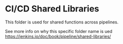 
# CI/CD Shared Libraries

This folder is used for shared functions across pipelines.

See more info on why this specific folder name is ued
https://jenkins.io/doc/book/pipeline/shared-libraries/
